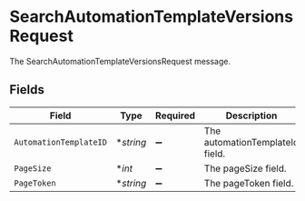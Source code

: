 # SearchAutomationTemplateVersionsRequest

The SearchAutomationTemplateVersionsRequest message.


## Fields

| Field                           | Type                            | Required                        | Description                     |
| ------------------------------- | ------------------------------- | ------------------------------- | ------------------------------- |
| `AutomationTemplateID`          | **string*                       | :heavy_minus_sign:              | The automationTemplateId field. |
| `PageSize`                      | **int*                          | :heavy_minus_sign:              | The pageSize field.             |
| `PageToken`                     | **string*                       | :heavy_minus_sign:              | The pageToken field.            |
